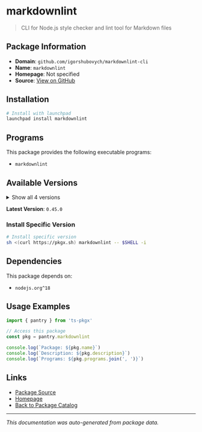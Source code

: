 # markdownlint

> CLI for Node.js style checker and lint tool for Markdown files

## Package Information

- **Domain**: `github.com/igorshubovych/markdownlint-cli`
- **Name**: `markdownlint`
- **Homepage**: Not specified
- **Source**: [View on GitHub](https://github.com/pkgxdev/pantry/tree/main/projects/github.com/igorshubovych/markdownlint-cli/package.yml)

## Installation

```bash
# Install with launchpad
launchpad install markdownlint
```

## Programs

This package provides the following executable programs:

- `markdownlint`

## Available Versions

<details>
<summary>Show all 4 versions</summary>

- `0.45.0`, `0.44.0`, `0.43.0`, `0.42.0`

</details>

**Latest Version**: `0.45.0`

### Install Specific Version

```bash
# Install specific version
sh <(curl https://pkgx.sh) markdownlint -- $SHELL -i
```

## Dependencies

This package depends on:

- `nodejs.org^18`

## Usage Examples

```typescript
import { pantry } from 'ts-pkgx'

// Access this package
const pkg = pantry.markdownlint

console.log(`Package: ${pkg.name}`)
console.log(`Description: ${pkg.description}`)
console.log(`Programs: ${pkg.programs.join(', ')}`)
```

## Links

- [Package Source](https://github.com/pkgxdev/pantry/tree/main/projects/github.com/igorshubovych/markdownlint-cli/package.yml)
- [Homepage](#)
- [Back to Package Catalog](../../package-catalog.md)

---

*This documentation was auto-generated from package data.*
